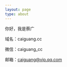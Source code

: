 ```yaml
---
layout: page
type: about
---
```


你好，我是蔡广



域名：caiguang.cc

微信：caiguang_cc

邮箱：caiguang@vip.qq.com

